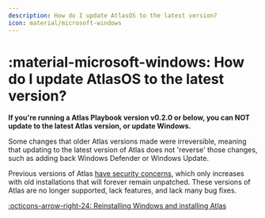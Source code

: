 ```yaml
---
description: How do I update AtlasOS to the latest version?
icon: material/microsoft-windows
---
```


# :material-microsoft-windows: How do I update AtlasOS to the latest version?

**If you're running a Atlas Playbook version v0.2.0 or below, you can NOT update to the latest Atlas version, or update Windows.**

Some changes that older Atlas versions made were irreversible, meaning that updating to the latest version of Atlas does not 'reverse' those changes, such as adding back Windows Defender or Windows Update.

Previous versions of Atlas [have security concerns](../atlas-and-security/#legacy-versions-of-atlas), which only increases with old installations that will forever remain unpatched. These versions of Atlas are no longer supported, lack features, and lack many bug fixes.

[:octicons-arrow-right-24: Reinstalling Windows and installing Atlas](../getting-started/installation.md)